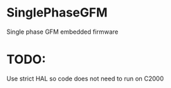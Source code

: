 # SinglePhaseGFM
Single phase GFM embedded firmware

# TODO:
Use strict HAL so code does not need to run on C2000
